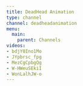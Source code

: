 ```yaml
---
title: DeadHead Animation
type: channel
channel: deadheadanimation
menu:
  main:
    parent: Channels
videos:
- bdjY0Ino1Mo
- JYpbrsc_fpg
- MezCgCpbgQg
- W-HWeuSEkiI
- WonLalhJW-o
---
```

